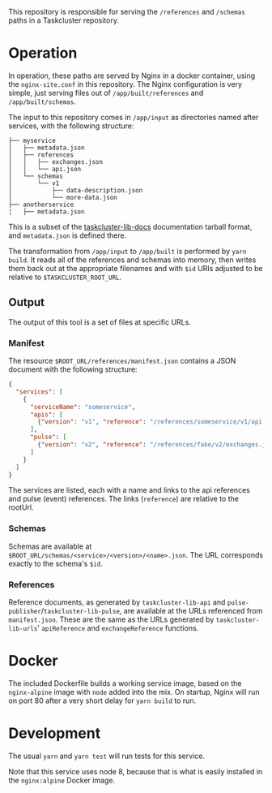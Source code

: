 This repository is responsible for serving the `/references` and `/schemas`
paths in a Taskcluster repository.

# Operation

In operation, these paths are served by Nginx in a docker container, using the
`nginx-site.conf` in this repository. The Nginx configuration is very simple,
just serving files out of `/app/built/references` and `/app/built/schemas`.

The input to this repository comes in `/app/input` as directories named after
services, with the following structure:


```
├── myservice
│   ├── metadata.json
│   ├── references
│   │   ├── exchanges.json
│   │   └── api.json
│   └── schemas
│       └── v1
│           ├── data-description.json
│           └── more-data.json
├── anotherservice
¦   ├── metadata.json
```

This is a subset of the
[taskcluster-lib-docs](https://github.com/taskcluster/taskcluster-lib-docs)
documentation tarball format, and `metadata.json` is defined there.

The transformation from `/app/input` to `/app/built` is performed by `yarn
build`. It reads all of the references and schemas into memory, then writes
them back out at the appropriate filenames and with `$id` URIs adjusted to be
relative to `$TASKCLUSTER_ROOT_URL`.

## Output

The output of this tool is a set of files at specific URLs.

### Manifest

The resource `$ROOT_URL/references/manifest.json` contains a JSON document with
the following structure:

```json
{
  "services": [
    {
      "serviceName": "someservice",
      "apis": [
        {"version": "v1", "reference": "/references/someservice/v1/api.json"}
      ],
      "pulse": [
        {"version": "v2", "reference": "/references/fake/v2/exchanges.json"}
      ]
    }
  ]
}
```

The services are listed, each with a name and links to the api references and pulse (event) references.
The links (`reference`) are relative to the rootUrl.

### Schemas

Schemas are available at `$ROOT_URL/schemas/<service>/<version>/<name>.json`.
The URL corresponds exactly to the schema's `$id`.

### References

Reference documents, as generated by `taskcluster-lib-api` and `pulse-publisher`/`taskcluster-lib-pulse`, are available at the URLs referenced from `manifest.json`.
These are the same as the URLs generated by `taskcluster-lib-urls`' `apiReference` and `exchangeReference` functions.

# Docker

The included Dockerfile builds a working service image, based on the
`nginx-alpine` image with `node` added into the mix. On startup, Nginx will run
on port 80 after a very short delay for `yarn build` to run.

# Development

The usual `yarn` and `yarn test` will run tests for this service.

Note that this service uses node 8, because that is what is easily installed in
the `nginx:alpine` Docker image.
